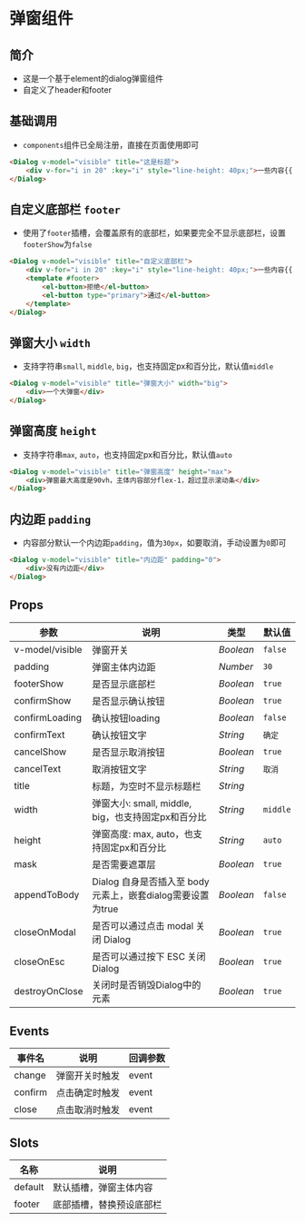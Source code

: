 # 弹窗组件

## 简介

* 这是一个基于element的dialog弹窗组件
* 自定义了header和footer

## 基础调用

* `components`组件已全局注册，直接在页面使用即可

```html
<Dialog v-model="visible" title="这是标题">
    <div v-for="i in 20" :key="i" style="line-height: 40px;">一些内容{{ i }}</div>
</Dialog>
```

## 自定义底部栏 `footer`

* 使用了`footer`插槽，会覆盖原有的底部栏，如果要完全不显示底部栏，设置`footerShow`为`false`

```html
<Dialog v-model="visible" title="自定义底部栏">
    <div v-for="i in 20" :key="i" style="line-height: 40px;">一些内容{{ i }}</div>
    <template #footer>
        <el-button>拒绝</el-button>
        <el-button type="primary">通过</el-button>
    </template>
</Dialog>
```

## 弹窗大小 `width`

* 支持字符串`small`, `middle`, `big`，也支持固定px和百分比，默认值`middle`

```html
<Dialog v-model="visible" title="弹窗大小" width="big">
    <div>一个大弹窗</div>
</Dialog>
```

## 弹窗高度 `height`

* 支持字符串`max`, `auto`，也支持固定px和百分比，默认值`auto`

```html
<Dialog v-model="visible" title="弹窗高度" height="max">
    <div>弹窗最大高度是90vh，主体内容部分flex-1，超过显示滚动条</div>
</Dialog>
```

## 内边距 `padding`

* 内容部分默认一个内边距`padding`，值为`30px`，如要取消，手动设置为`0`即可

```html
<Dialog v-model="visible" title="内边距" padding="0">
    <div>没有内边距</div>
</Dialog>
```

## Props

| 参数 | 说明 | 类型 | 默认值 |
|------|------|------|------|
| v-model/visible | 弹窗开关 | *Boolean* | `false` |
| padding | 弹窗主体内边距 | *Number* | `30` |
| footerShow | 是否显示底部栏 | *Boolean* | `true` |
| confirmShow | 是否显示确认按钮 | *Boolean* | `true` |
| confirmLoading | 确认按钮loading | *Boolean* | `false` |
| confirmText | 确认按钮文字 | *String* | `确定` |
| cancelShow | 是否显示取消按钮 | *Boolean* | `true` |
| cancelText | 取消按钮文字 | *String* | `取消` |
| title | 标题，为空时不显示标题栏 | *String* |  |
| width | 弹窗大小: small, middle, big，也支持固定px和百分比 | *String* | `middle` |
| height | 弹窗高度: max, auto，也支持固定px和百分比 | *String* | `auto` |
| mask | 是否需要遮罩层 | *Boolean* | `true` |
| appendToBody | Dialog 自身是否插入至 body 元素上，嵌套dialog需要设置为true | *Boolean* | `false` |
| closeOnModal | 是否可以通过点击 modal 关闭 Dialog | *Boolean* | `true` |
| closeOnEsc | 是否可以通过按下 ESC 关闭 Dialog | *Boolean* | `true` |
| destroyOnClose | 关闭时是否销毁Dialog中的元素 | *Boolean* | `true` |

## Events

| 事件名 | 说明 | 回调参数 |
|------|------|------|
| change | 弹窗开关时触发 | event |
| confirm | 点击确定时触发 | event |
| close | 点击取消时触发 | event |

## Slots

| 名称 | 说明 |
|------|------|
| default | 默认插槽，弹窗主体内容 |
| footer | 底部插槽，替换预设底部栏 |
